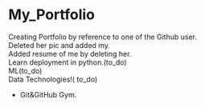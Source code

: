 # My_Portfolio
Creating Portfolio by reference to one of the Github user.
<br>
Deleted her pic and added my.
<br>
Added resume of me by deleting her.
<br>
Learn deployment in python.(to_do)
<br>
ML(to_do)
<br>
Data Technologies!( to_do)
- Git&GitHub Gym.
